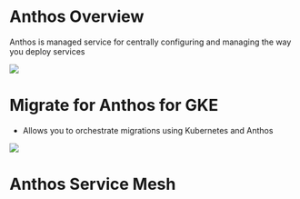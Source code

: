 # Anthos Overview

Anthos is managed service for centrally configuring and managing the way you deploy services

![](https://github.com/JonmarCorpuz/SecondBrain/blob/main/Assets/Whitespace.png)

# Migrate for Anthos for GKE

* Allows you to orchestrate migrations using Kubernetes and Anthos

![](https://github.com/JonmarCorpuz/SecondBrain/blob/main/Assets/Whitespace.png)

# Anthos Service Mesh
